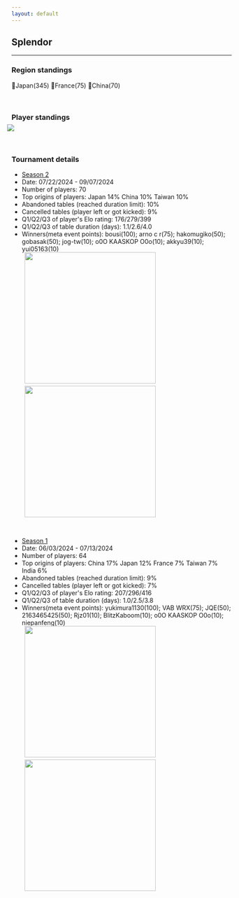 ```yaml
---
layout: default
---
```


## Splendor

---


### Region standings
🥇Japan(345) 🥈France(75) 🥉China(70)

<p>&nbsp;</p>



### Player standings
<div>
	<img src="/wpoc/assets/images/ranking/SplendorRanking.png" style="display: block; margin-left: -10px; margin-bottom: 10px; margin-top: -10px"/>
</div>

<p>&nbsp;</p>


### Tournament details


- [Season 2](https://boardgamearena.com/tournament?id=308419)
- Date: 07/22/2024 - 09/07/2024
- Number of players: 70
- Top origins of players: Japan 14% China 10% Taiwan 10% 
- Abandoned tables (reached duration limit): 10%
- Cancelled tables (player left or got kicked): 9%
- Q1/Q2/Q3 of player's Elo rating: 176/279/399
- Q1/Q2/Q3 of table duration (days): 1.1/2.6/4.0
- Winners(meta event points): bousi(100); arno c r(75); hakomugiko(50); gobasak(50); jog-tw(10); o0O KAASKOP O0o(10); akkyu39(10); yui05163(10)

<div>
 <img src="/wpoc/assets/images/tournament/t_SplendorWestern Pacific Ocean Cup • Season 2_Elo_20240907215156.png" width="300" style="display: block; margin-left: 30px; margin-bottom: 5px; margin-top:-15px"/>
</div>
<div>
 <img src="/wpoc/assets/images/tournament/t_SplendorWestern Pacific Ocean Cup • Season 2_Duration_20240907221658.png" width="300" style="display: block; margin-left: 30px; margin-bottom: 5px;"/>
</div>
<p>&nbsp;</p>





- [Season 1](https://boardgamearena.com/tournament?id=294813)
- Date: 06/03/2024 - 07/13/2024
- Number of players: 64
- Top origins of players: China 17% Japan 12% France 7% Taiwan 7% India 6%
- Abandoned tables (reached duration limit): 9%
- Cancelled tables (player left or got kicked): 7%
- Q1/Q2/Q3 of player's Elo rating: 207/296/416
- Q1/Q2/Q3 of table duration (days): 1.0/2.5/3.8
- Winners(meta event points): yukimura1130(100); VAB WRX(75); JQE(50); 2163465425(50); Rjz01(10); BlitzKaboom(10); o0O KAASKOP O0o(10); niepanfeng(10)

<div>
 <img src="/wpoc/assets/images/tournament/t_Splendor_Elo_S1.png" width="300" style="display: block; margin-left: 30px; margin-bottom: 5px; margin-top:-15px"/>
</div>
<div>
 <img src="/wpoc/assets/images/tournament/t_Splendor_Duration_S1.png" width="300" style="display: block; margin-left: 30px; margin-bottom: 5px;"/>
</div>
<p>&nbsp;</p>




>>

